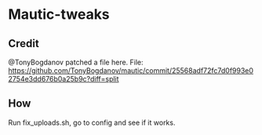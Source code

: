 # Mautic-tweaks

## Credit
@TonyBogdanov patched a file here.
File: https://github.com/TonyBogdanov/mautic/commit/25568adf72fc7d0f993e02754e3dd676b0a25b9c?diff=split

## How
Run fix_uploads.sh, go to config and see if it works.
